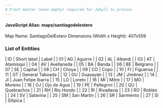 ```yaml
---
# Front matter (even empty) required for Jekyll to process
---
```


#### JavaScript Alias: maps/santiagodelestero

Map Name: SantiagoDelEstero
Dimensions (Width x Height): 407x559

### List of Entities

| ID  | Short label | Label              |
| 01  | AG          | Aguirre            |
| 02  | AL          | Alberdi            |
| 03  | AT          | Atamisqui          |
| 04  | AV          | Avellaneda         |
| 05  | BA          | Banda              |
| 06  | BE          | Belgrano           |
| 07  | SE          | Capital            |
| 08  | CH          | Choya              |
| 09  | CO          | Copo               |
| 10  | FI          | Figueroa           |
| 11  | GT          | General Taboada    |
| 12  | GU          | Guasayán           |
| 13  | JM          | Jiménez            |
| 14  | JI          | Juan Felipe Ibarra |
| 15  | LO          | Loreto             |
| 16  | MI          | Mitre              |
| 17  | MO          | Moreno             |
| 18  | OJ          | Ojo de Agua        |
| 19  | PE          | Pellegrini         |
| 20  | QU          | Quebrachos         |
| 21  | RH          | Río Hondo          |
| 22  | RI          | Rivadavia          |
| 23  | RO          | Robles             |
| 24  | SV          | Salavina           |
| 25  | SM          | San Martín         |
| 26  | SR          | Sarmiento          |
| 27  | SI          | Silípica           |


